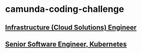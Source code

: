 # camunda-coding-challenge

## [Infrastructure (Cloud Solutions) Engineer](6002913003)

## [Senior Software Engineer, Kubernetes](6059926003)
